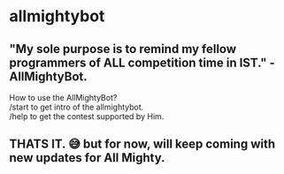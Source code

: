 # allmightybot
## "My sole purpose is to remind my fellow programmers of ALL competition time in IST." - AllMightyBot.
How to use the AllMightyBot?<br>
/start to get intro of the allmightybot.<br>
/help to get the contest supported by Him.

## THATS IT. 😅 but for now, will keep coming with new updates for All Mighty.
